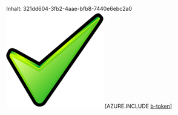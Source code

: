 Inhalt: 321dd604-3fb2-4aae-bfb8-7440e6ebc2a0![Bild](07077e0d-622e-4363-be0a-594dd4448f34.png)
[AZURE.INCLUDE [b-token](fabcf115-75f9-4c58-a385-f5a6aca168ff.md)]
